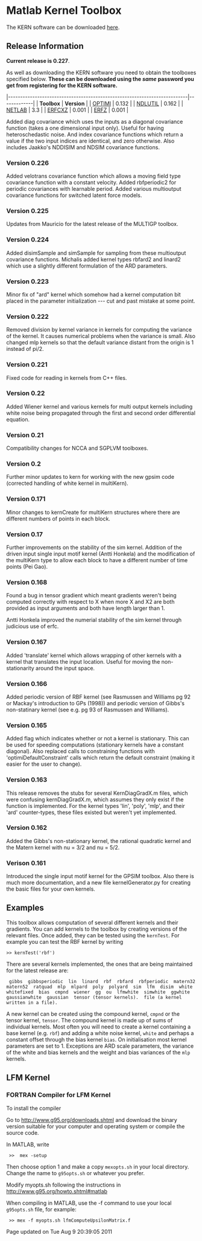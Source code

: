 Matlab Kernel Toolbox
=====================

The KERN software can be downloaded [here](http://www.cs.man.ac.uk/neill-bin/software/downloadForm.cgi?toolbox=kern).

Release Information
-------------------

**Current release is 0.227**.

As well as downloading the KERN software you need to obtain the toolboxes specified below. **These can be downloaded using the *same* password you get from registering for the KERN software.**

|--------------------------------------------------------------------------|-------------|
| **Toolbox**                                                              | **Version** |
| [OPTIMI](http://www.cs.man.ac.uk/~neill/optimi/downloadFiles/vrs0p132)   | 0.132       |
| [NDLUTIL](http://www.cs.man.ac.uk/~neill/ndlutil/downloadFiles/vrs0p162) | 0.162       |
| [NETLAB](http://www.cs.man.ac.uk/~neill/netlab/downloadFiles/vrs3p3)     | 3.3         |
| [ERFCXZ](http://www.cs.man.ac.uk/~neill/erfcxz/downloadFiles/vrs0p001)   | 0.001       |
| [ERFZ](http://www.cs.man.ac.uk/~neill/erfz/downloadFiles/vrs0p001)       | 0.001       |

Added diag covariance which uses the inputs as a diagonal covariance function (takes a one dimensional input only). Useful for having heteroschedastic noise. And index covariance functions which return a value if the two input indices are identical, and zero otherwise. Also includes Jaakko's NDDISIM and NDSIM covariance functions.
### Version 0.226

Added velotrans covariance function which allows a moving field type covariance function with a constant velocity. Added rbfperiodic2 for periodic covariances with learnable period. Added various multioutput covariance functions for switched latent force models.
### Version 0.225

Updates from Mauricio for the latest release of the MULTIGP toolbox.
### Version 0.224

Added disimSample and simSample for sampling from these multioutput covariance functions. Michalis added kernel types rbfard2 and linard2 which use a slightly different formulation of the ARD parameters.
### Version 0.223

Minor fix of "ard" kernel which somehow had a kernel computation bit placed in the parameter initialization --- cut and past mistake at some point.
### Version 0.222

Removed division by kernel variance in kernels for computing the variance of the kernel. It causes numerical problems when the variance is small. Also changed mlp kernels so that the default variance distant from the origin is 1 instead of pi/2.
### Version 0.221

Fixed code for reading in kernels from C++ files.
### Version 0.22

Added Wiener kernel and various kernels for multi output kernels including white noise being propagated through the first and second order differential equation.
### Version 0.21

Compatibility changes for NCCA and SGPLVM toolboxes.
### Version 0.2

Further minor updates to kern for working with the new gpsim code (corrected handling of white kernel in multiKern).

### Version 0.171

Minor changes to kernCreate for multiKern structures where there are different numbers of points in each block.

### Version 0.17

Further improvements on the stability of the sim kernel. Addition of the driven input single input motif kernel (Antti Honkela) and the modification of the multiKern type to allow each block to have a different number of time points (Pei Gao).

### Version 0.168

Found a bug in tensor gradient which meant gradients weren't being computed correctly with respect to X when more X and X2 are both provided as input arguments and both have length larger than 1.

Antti Honkela improved the numerial stability of the sim kernel through judicious use of erfc.

### Version 0.167

Added 'translate' kernel which allows wrapping of other kernels with a kernel that translates the input location. Useful for moving the non-stationarity around the input space.

### Version 0.166

Added periodic version of RBF kernel (see Rasmussen and Williams pg 92 or Mackay's introduction to GPs (1998)) and periodic version of Gibbs's non-statinary kernel (see e.g. pg 93 of Rasmussen and Williams).

### Version 0.165

Added flag which indicates whether or not a kernel is stationary. This can be used for speeding computations (stationary kernels have a constant diagonal). Also replaced calls to constraining functions with 'optimiDefaultConstraint' calls which return the default constraint (making it easier for the user to change).

### Version 0.163

This release removes the stubs for several KernDiagGradX.m files, which were confusing kernDiagGradX.m, which assumes they only exist if the function is implemented. For the kernel types 'lin', 'poly', 'mlp', and their 'ard' counter-types, these files existed but weren't yet implemented.

### Version 0.162

Added the Gibbs's non-stationary kernel, the rational quadratic kernel and the Matern kernel with nu = 3/2 and nu = 5/2.

### Verison 0.161

Introduced the single input motif kernel for the GPSIM toolbox. Also there is much more documentation, and a new file kernelGenerator.py for creating the basic files for your own kernels.

Examples
--------

This toolbox allows computation of several different kernels and their gradients. You can add kernels to the toolbox by creating versions of the relevant files. Once added, they can be tested using the `kernTest`. For example you can test the RBF kernel by writing

`>> kernTest('rbf')`

There are several kernels implemented, the ones that are being maintained for the latest release are:

`  gibbs  gibbsperiodic  lin  linard  rbf  rbfard  rbfperiodic  matern32  matern52  ratquad  mlp  mlpard  poly  polyard  sim  lfm  disim  white  whitefixed  bias  cmpnd  wiener  gg  ou  lfmwhite  simwhite  ggwhite  gaussianwhite  gaussian  tensor (tensor kernels).  file (a kernel written in a file). `

A new kernel can be created using the compound kernel, `cmpnd` or the tensor kernel, `tensor`. The compound kernel is made up of sums of individual kernels. Most often you will need to create a kernel containing a base kernel (e.g. `rbf`) and adding a white noise kernel, `white` and perhaps a constant offset through the bias kernel `bias`. On initialisation most kernel parameters are set to 1. Exceptions are ARD scale parameters, the variance of the white and bias kernels and the weight and bias variances of the `mlp` kernels.

LFM Kernel
----------

### FORTRAN Compiler for LFM Kernel

To install the compiler

Go to <http://www.g95.org/downloads.shtml> and download the binary version suitable for your computer and operating system or compile the source code.

In MATLAB, write

`  >>  mex -setup `

Then choose option 1 and make a copy `mexopts.sh` in your local directory. Change the name to `g95opts.sh` or whatever you prefer.

Modify myopts.sh following the instructions in <http://www.g95.org/howto.shtml#matlab>

When compiling in MATLAB, use the -f command to use your local `g95opts.sh` file, for example:

`  >> mex -f myopts.sh lfmComputeUpsilonMatrix.f `

Page updated on Tue Aug 9 20:39:05 2011


